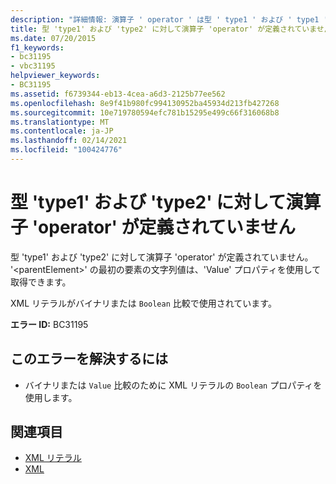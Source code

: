 ```yaml
---
description: "詳細情報: 演算子 ' operator ' は型 ' type1 ' および ' type1 ' に対して定義されていません"
title: 型 'type1' および 'type2' に対して演算子 'operator' が定義されていません
ms.date: 07/20/2015
f1_keywords:
- bc31195
- vbc31195
helpviewer_keywords:
- BC31195
ms.assetid: f6739344-eb13-4cea-a6d3-2125b77ee562
ms.openlocfilehash: 8e9f41b980fc994130952ba45934d213fb427268
ms.sourcegitcommit: 10e719780594efc781b15295e499c66f316068b8
ms.translationtype: MT
ms.contentlocale: ja-JP
ms.lasthandoff: 02/14/2021
ms.locfileid: "100424776"
---
```

# <a name="operator-operator-is-not-defined-for-types-type1-and-type2"></a>型 'type1' および 'type2' に対して演算子 'operator' が定義されていません

型 'type1' および 'type2' に対して演算子 'operator' が定義されていません。 '\<parentElement>' の最初の要素の文字列値は、'Value' プロパティを使用して取得できます。  
  
 XML リテラルがバイナリまたは `Boolean` 比較で使用されています。  
  
 **エラー ID:** BC31195  
  
## <a name="to-correct-this-error"></a>このエラーを解決するには  
  
- バイナリまたは `Value` 比較のために XML リテラルの `Boolean` プロパティを使用します。  
  
## <a name="see-also"></a>関連項目

- [XML リテラル](../language-reference/xml-literals/index.md)
- [XML](../programming-guide/language-features/xml/index.md)
